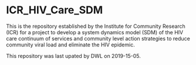 # ICR_HIV_Care_SDM
This is the repository established by the Institute for Community Research (ICR) for a project to develop a system dynamics model (SDM) of the HIV care continuum of services and community level action strategies to reduce community viral load and eliminate the HIV epidemic.

This repository was last upated by DWL on 2019-15-05.
